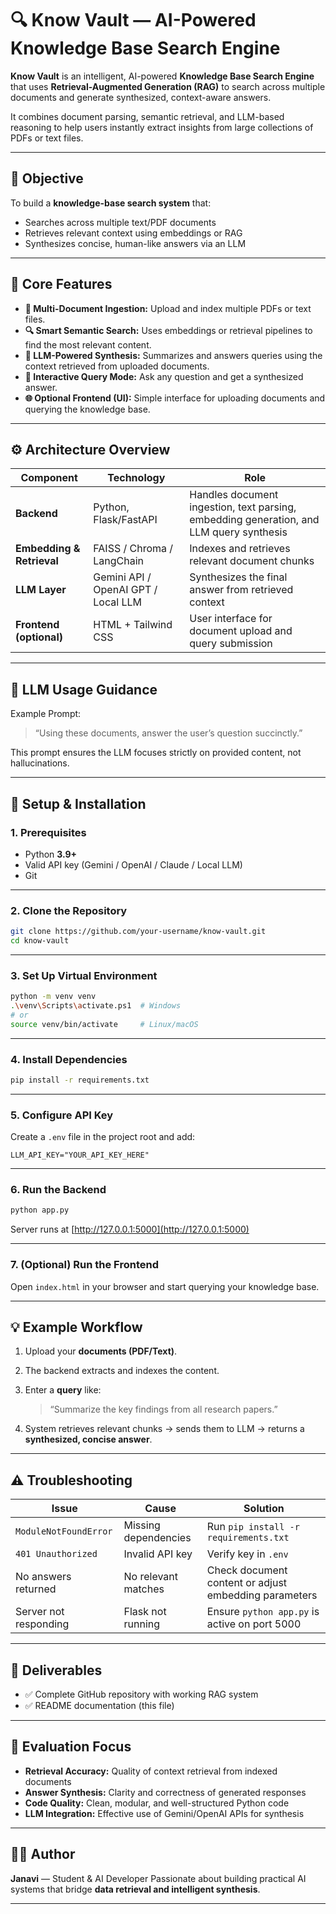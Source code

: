 
# 🔍 Know Vault — AI-Powered Knowledge Base Search Engine

**Know Vault** is an intelligent, AI-powered **Knowledge Base Search Engine** that uses **Retrieval-Augmented Generation (RAG)** to search across multiple documents and generate synthesized, context-aware answers.  

It combines document parsing, semantic retrieval, and LLM-based reasoning to help users instantly extract insights from large collections of PDFs or text files.

---

## 🎯 Objective

To build a **knowledge-base search system** that:
- Searches across multiple text/PDF documents
- Retrieves relevant context using embeddings or RAG
- Synthesizes concise, human-like answers via an LLM

---

## 🧩 Core Features

- **📂 Multi-Document Ingestion:** Upload and index multiple PDFs or text files.
- **🔍 Smart Semantic Search:** Uses embeddings or retrieval pipelines to find the most relevant content.
- **🧠 LLM-Powered Synthesis:** Summarizes and answers queries using the context retrieved from uploaded documents.
- **💬 Interactive Query Mode:** Ask any question and get a synthesized answer.
- **🌐 Optional Frontend (UI):** Simple interface for uploading documents and querying the knowledge base.

---

## ⚙️ Architecture Overview

| Component | Technology | Role |
|------------|-------------|------|
| **Backend** | Python, Flask/FastAPI | Handles document ingestion, text parsing, embedding generation, and LLM query synthesis |
| **Embedding & Retrieval** | FAISS / Chroma / LangChain | Indexes and retrieves relevant document chunks |
| **LLM Layer** | Gemini API / OpenAI GPT / Local LLM | Synthesizes the final answer from retrieved context |
| **Frontend (optional)** | HTML + Tailwind CSS | User interface for document upload and query submission |

---

## 🧠 LLM Usage Guidance

Example Prompt:

> “Using these documents, answer the user’s question succinctly.”

This prompt ensures the LLM focuses strictly on provided content, not hallucinations.

---

## 🚀 Setup & Installation

### 1. Prerequisites
- Python **3.9+**
- Valid API key (Gemini / OpenAI / Claude / Local LLM)
- Git

---

### 2. Clone the Repository

```bash
git clone https://github.com/your-username/know-vault.git
cd know-vault
````

---

### 3. Set Up Virtual Environment

```bash
python -m venv venv
.\venv\Scripts\activate.ps1  # Windows
# or
source venv/bin/activate     # Linux/macOS
```

---

### 4. Install Dependencies

```bash
pip install -r requirements.txt
```

---

### 5. Configure API Key

Create a `.env` file in the project root and add:

```env
LLM_API_KEY="YOUR_API_KEY_HERE"
```

---

### 6. Run the Backend

```bash
python app.py
```

Server runs at [http://127.0.0.1:5000](http://127.0.0.1:5000)

---

### 7. (Optional) Run the Frontend

Open `index.html` in your browser and start querying your knowledge base.

---

## 💡 Example Workflow

1. Upload your **documents (PDF/Text)**.
2. The backend extracts and indexes the content.
3. Enter a **query** like:

   > “Summarize the key findings from all research papers.”
4. System retrieves relevant chunks → sends them to LLM → returns a **synthesized, concise answer**.

---

## ⚠️ Troubleshooting

| Issue                 | Cause                | Solution                                              |
| --------------------- | -------------------- | ----------------------------------------------------- |
| `ModuleNotFoundError` | Missing dependencies | Run `pip install -r requirements.txt`                 |
| `401 Unauthorized`    | Invalid API key      | Verify key in `.env`                                  |
| No answers returned   | No relevant matches  | Check document content or adjust embedding parameters |
| Server not responding | Flask not running    | Ensure `python app.py` is active on port 5000         |

---

## 🧩 Deliverables

* ✅ Complete GitHub repository with working RAG system
* ✅ README documentation (this file)

---

## 🧠 Evaluation Focus

* **Retrieval Accuracy:** Quality of context retrieval from indexed documents
* **Answer Synthesis:** Clarity and correctness of generated responses
* **Code Quality:** Clean, modular, and well-structured Python code
* **LLM Integration:** Effective use of Gemini/OpenAI APIs for synthesis

---

## 🧑‍💻 Author

**Janavi** — Student & AI Developer
Passionate about building practical AI systems that bridge **data retrieval and intelligent synthesis**.

---


